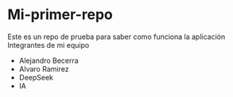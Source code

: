 # Mi-primer-repo
Este es un repo de prueba para saber  como funciona la aplicación
Integrantes de mi equipo
 - Alejandro Becerra
 - Alvaro Ramirez 
  - DeepSeek
- IA
